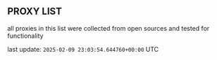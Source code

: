 ## PROXY LIST

all proxies in this list were collected from open sources and tested for functionality

last update: `2025-02-09 23:03:54.644760+00:00` UTC
